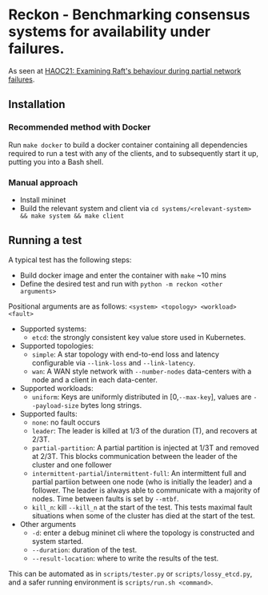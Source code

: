 # Reckon - Benchmarking consensus systems for availability under failures.

As seen at [HAOC21: Examining Raft's behaviour during partial network failures](https://dl.acm.org/doi/10.1145/3447851.3458739).

## Installation

### Recommended method with Docker

Run `make docker` to build a docker container containing all dependencies required to run a test with any of the clients, and to subsequently start it up, putting you into a Bash shell.

### Manual approach

- Install mininet
- Build the relevant system and client via `cd systems/<relevant-system> && make system && make client`

## Running a test
A typical test has the following steps:
- Build docker image and enter the container with `make` ~10 mins
- Define the desired test and run with `python -m reckon <other arguments>`

Positional arguments are as follows: `<system> <topology> <workload> <fault>`
  - Supported systems:
    - `etcd`: the strongly consistent key value store used in Kubernetes.
  - Supported topologies:
    - `simple`: A star topology with end-to-end loss and latency configurable via `--link-loss` and `--link-latency`.
    - `wan`: A WAN style network with `--number-nodes` data-centers with a node and a client in each data-center.
  - Supported workloads:
    - `uniform`: Keys are uniformly distributed in [0,`--max-key`], values are `--payload-size` bytes long strings.
  - Supported faults:
    - `none`: no fault occurs
    - `leader`: The leader is killed at 1/3 of the duration (T), and recovers at 2/3T.
    - `partial-partition`: A partial partition is injected at 1/3T and removed at 2/3T. This blocks communication between the leader of the cluster and one follower
    - `intermittent-partial`/`intermittent-full`: An intermittent full and partial partiion between one node (who is initially the leader) and a follower. The leader is always able to communicate with a majority of nodes. Time between faults is set by `--mtbf`.
    - `kill_n`: kill `--kill_n` at the start of the test. This tests maximal fault situations when some of the cluster has died at the start of the test. 
  - Other arguments
    - `-d`: enter a debug mininet cli where the topology is constructed and system started.
    - `--duration`: duration of the test.
    - `--result-location`: where to write the results of the test.

This can be automated as in `scripts/tester.py` or `scripts/lossy_etcd.py`, and a safer running environment is `scripts/run.sh <command>`.
